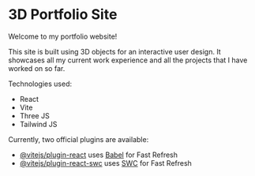 # 3D Portfolio Site 

Welcome to my portfolio website!

This site is built using 3D objects for an interactive user design. It showcases all my current work experience and all the projects that I have worked on so far. 

Technologies used:
- React
- Vite
- Three JS
- Tailwind JS

Currently, two official plugins are available:

- [@vitejs/plugin-react](https://github.com/vitejs/vite-plugin-react/blob/main/packages/plugin-react/README.md) uses [Babel](https://babeljs.io/) for Fast Refresh
- [@vitejs/plugin-react-swc](https://github.com/vitejs/vite-plugin-react-swc) uses [SWC](https://swc.rs/) for Fast Refresh
